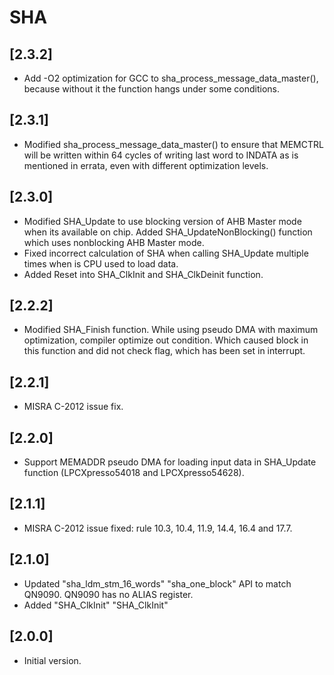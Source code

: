 # SHA

## [2.3.2]

- Add -O2 optimization for GCC to sha_process_message_data_master(), because without it the function hangs under some conditions.

## [2.3.1]

- Modified sha_process_message_data_master() to ensure that MEMCTRL will be written within 64 cycles of writing last word to INDATA as is mentioned in errata, even with different optimization levels.

## [2.3.0]

- Modified SHA_Update to use blocking version of AHB Master mode when its available on chip. Added SHA_UpdateNonBlocking() function which uses nonblocking AHB Master mode.
- Fixed incorrect calculation of SHA when calling SHA_Update multiple times when is CPU used to load data.
- Added Reset into SHA_ClkInit and SHA_ClkDeinit function.

## [2.2.2]

- Modified SHA_Finish function. While using pseudo DMA with maximum optimization, compiler optimize out condition.
  Which caused block in this function and did not check flag, which has been set in interrupt.

## [2.2.1]

- MISRA C-2012 issue fix.

## [2.2.0]

- Support MEMADDR pseudo DMA for loading input data in SHA_Update function (LPCXpresso54018 and LPCXpresso54628).

## [2.1.1]

- MISRA C-2012 issue fixed: rule 10.3, 10.4, 11.9, 14.4, 16.4 and 17.7.

## [2.1.0]

- Updated "sha_ldm_stm_16_words" "sha_one_block" API to match QN9090. QN9090 has no ALIAS register.
- Added "SHA_ClkInit" "SHA_ClkInit"

## [2.0.0]

- Initial version.
